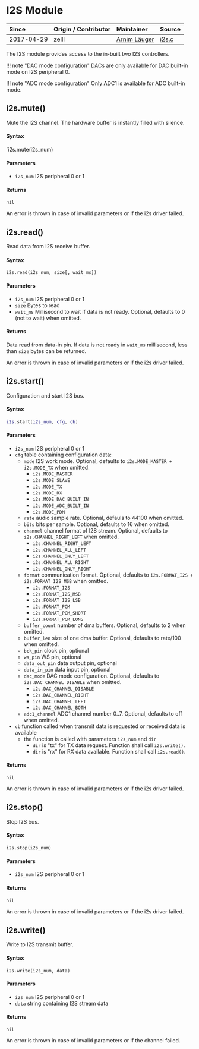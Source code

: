 # I2S Module
| Since  | Origin / Contributor  | Maintainer  | Source  |
| :----- | :-------------------- | :---------- | :------ |
| 2017-04-29 | zelll | [Arnim Läuger](https://github.com/devsaurus) | [i2s.c](../../components/modules/i2s.c)|

The I2S module provides access to the in-built two I2S controllers.

!!! note "DAC mode configuration"
    DACs are only available for DAC built-in mode on I2S peripheral 0.

!!! note "ADC mode configuration"
    Only ADC1 is available for ADC built-in mode.


## i2s.mute()
Mute the I2S channel. The hardware buffer is instantly filled with silence.

#### Syntax
`i2s.mute(i2s_num)

#### Parameters
- `i2s_num` I2S peripheral 0 or 1

#### Returns
`nil`

An error is thrown in case of invalid parameters or if the i2s driver failed.


## i2s.read()
Read data from I2S receive buffer.

#### Syntax
`i2s.read(i2s_num, size[, wait_ms])`

#### Parameters
- `i2s_num` I2S peripheral 0 or 1
- `size` Bytes to read
- `wait_ms` Millisecond to wait if data is not ready. Optional, defaults to 0 (not to wait) when omitted.

#### Returns
Data read from data-in pin. If data is not ready in `wait_ms` millisecond, less than `size` bytes can be returned.

An error is thrown in case of invalid parameters or if the i2s driver failed.


## i2s.start()
Configuration and start I2S bus.

#### Syntax
```lua
i2s.start(i2s_num, cfg, cb)
```

#### Parameters
- `i2s_num` I2S peripheral 0 or 1
- `cfg` table containing configuration data:
    - `mode` I2S work mode. Optional, defaults to `i2s.MODE_MASTER + i2s.MODE_TX` when omitted.
        - `i2s.MODE_MASTER`
        - `i2s.MODE_SLAVE`
        - `i2s.MODE_TX`
        - `i2s.MODE_RX`
        - `i2s.MODE_DAC_BUILT_IN`
        - `i2s.MODE_ADC_BUILT_IN`
        - `i2s.MODE_PDM`
    - `rate` audio sample rate. Optional, defauls to 44100 when omitted.
    - `bits` bits per sample. Optional, defaults to 16 when omitted.
    - `channel` channel format of I2S stream. Optional, defaults to `i2s.CHANNEL_RIGHT_LEFT` when omitted.
        - `i2s.CHANNEL_RIGHT_LEFT`
        - `i2s.CHANNEL_ALL_LEFT`
        - `i2s.CHANNEL_ONLY_LEFT`
        - `i2s.CHANNEL_ALL_RIGHT`
        - `i2s.CHANNEL_ONLY_RIGHT`
    - `format` communication format. Optional, defaults to `i2s.FORMAT_I2S + i2s.FORMAT_I2S_MSB` when omitted.
        - `i2s.FORMAT_I2S`
        - `i2s.FORMAT_I2S_MSB`
        - `i2s.FORMAT_I2S_LSB`
        - `i2s.FORMAT_PCM`
        - `i2s.FORMAT_PCM_SHORT`
        - `i2s.FORMAT_PCM_LONG`
    - `buffer_count` number of dma buffers. Optional, defaults to 2 when omitted.
    - `buffer_len` size of one dma buffer. Optional, defaults to rate/100 when omitted.
    - `bck_pin` clock pin, optional
    - `ws_pin` WS pin, optional
    - `data_out_pin` data output pin, optional
    - `data_in_pin` data input pin, optional
    - `dac_mode` DAC mode configuration. Optional, defaults to `i2s.DAC_CHANNEL_DISABLE` when omitted.
        - `i2s.DAC_CHANNEL_DISABLE`
        - `i2s.DAC_CHANNEL_RIGHT`
        - `i2s.DAC_CHANNEL_LEFT`
        - `i2s.DAC_CHANNEL_BOTH`
    - `adc1_channel` ADC1 channel number 0..7. Optional, defaults to off when omitted.
- `cb` function called when transmit data is requested or received data is available
    - the function is called with parameters `i2s_num` and `dir`
        - `dir` is "tx" for TX data request. Function shall call `i2s.write()`.
        - `dir` is "rx" for RX data available. Function shall call `i2s.read()`.

#### Returns
`nil`

An error is thrown in case of invalid parameters or if the i2s driver failed.


## i2s.stop()
Stop I2S bus.

#### Syntax
`i2s.stop(i2s_num)`

#### Parameters
- `i2s_num` I2S peripheral 0 or 1

#### Returns
`nil`

An error is thrown in case of invalid parameters or if the i2s driver failed.


## i2s.write()
Write to I2S transmit buffer.

#### Syntax
`i2s.write(i2s_num, data)`

#### Parameters
- `i2s_num` I2S peripheral 0 or 1
- `data` string containing I2S stream data

#### Returns
`nil`

An error is thrown in case of invalid parameters or if the channel failed.

